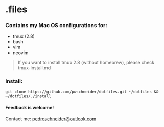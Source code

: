 # .files

### Contains my Mac OS configurations for:
* tmux (2.8)
* bash
* vim
* neovim

> If you want to install tmux 2.8 (without homebrew), please check tmux-install.md

### Install:
```
git clone https://github.com/pwschneider/dotfiles.git ~/dotfiles && ~/dotfiles/./install
```
#### Feedback is welcome!
Contact me: pedroschneider@outlook.com
